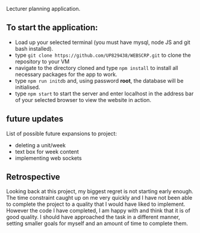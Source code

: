Lecturer planning application.

## To start the application:
- Load up your selected terminal (you must have mysql, node JS and git bash installed).
- type ```git clone https://github.com/UP829438/WEBSCRP.git``` to clone the repository to your VM
- navigate to the directory cloned and type ```npm install``` to install all necessary packages for the app to work.
- type ```npm run initdb``` and, using password **root**, the database will be initialised.
- type ```npm start``` to start the server and enter localhost in the address bar of your selected browser to view the website in action.

## future updates
List of possible future expansions to project:
- deleting a unit/week
- text box for week content
- implementing web sockets

## Retrospective
Looking back at this project, my biggest regret is not starting early enough. The time constraint caught up on me very quickly and I have not been able to complete the project to a quality that I would have liked to implement. However the code I have completed, I am happy with and think that it is of good quality. I should have approached the task in a different manner, setting smaller goals for myself and an amount of time to complete them. 
